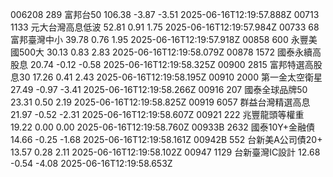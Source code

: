 006208	289	富邦台50	106.38	-3.87	-3.51	2025-06-16T12:19:57.888Z
00713	1133	元大台灣高息低波	52.81	0.91	1.75	2025-06-16T12:19:57.984Z
00733	68	富邦臺灣中小	39.78	0.76	1.95	2025-06-16T12:19:57.918Z
00858	600	永豐美國500大	30.13	0.83	2.83	2025-06-16T12:19:58.079Z
00878	1572	國泰永續高股息	20.74	-0.12	-0.58	2025-06-16T12:19:58.325Z
00900	2815	富邦特選高股息30	17.26	0.41	2.43	2025-06-16T12:19:58.195Z
00910	2000	第一金太空衛星	27.49	-0.97	-3.41	2025-06-16T12:19:58.266Z
00916	207	國泰全球品牌50	23.31	0.50	2.19	2025-06-16T12:19:58.825Z
00919	6057	群益台灣精選高息	21.97	-0.52	-2.31	2025-06-16T12:19:58.607Z
00921	222	兆豐龍頭等權重	19.22	0.00	0.00	2025-06-16T12:19:58.760Z
00933B	2632	國泰10Y+金融債	14.66	-0.25	-1.68	2025-06-16T12:19:58.161Z
00942B	552	台新美A公司債20+	13.57	0.28	2.11	2025-06-16T12:19:58.102Z
00947	1129	台新臺灣IC設計	12.68	-0.54	-4.08	2025-06-16T12:19:58.653Z